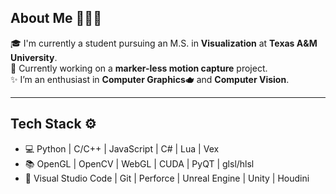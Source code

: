
## About Me 👩🏻‍🏫

🎓 I'm currently a student pursuing an M.S. in **Visualization** at **Texas A&M University**.  
🏃 Currently working on a **marker-less motion capture** project.  
✨ I’m an enthusiast in **Computer Graphics🫖** and **Computer Vision**.

---

## Tech Stack ⚙️
- 💻 Python | C/C++ | JavaScript | C# | Lua | Vex
- 📚 OpenGL | OpenCV | WebGL | CUDA | PyQT | glsl/hlsl  
- 🔧 Visual Studio Code | Git | Perforce | Unreal Engine | Unity | Houdini
